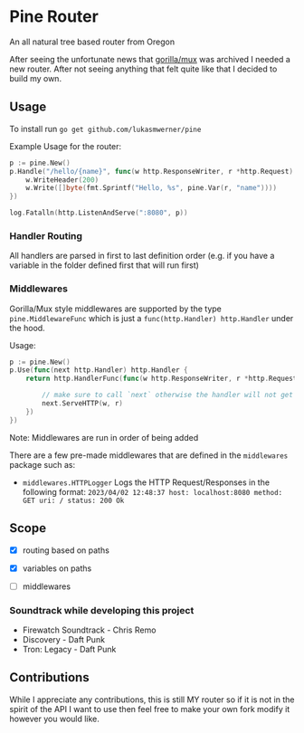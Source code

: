 # Pine Router
An all natural tree based router from Oregon

After seeing the unfortunate news that [gorilla/mux](https://github.com/gorilla/mux) was archived I needed a new router. After not seeing anything that felt quite like that I decided to build my own.

## Usage
To install run `go get github.com/lukasmwerner/pine`

Example Usage for the router:
```go
p := pine.New()
p.Handle("/hello/{name}", func(w http.ResponseWriter, r *http.Request) {
	w.WriteHeader(200)
	w.Write([]byte(fmt.Sprintf("Hello, %s", pine.Var(r, "name"))))
})

log.Fatalln(http.ListenAndServe(":8080", p))
```

### Handler Routing
All handlers are parsed in first to last definition order (e.g. if you have a variable in the folder defined first that will run first)


### Middlewares
Gorilla/Mux style middlewares are supported by the type `pine.MiddlewareFunc` which is just a `func(http.Handler) http.Handler` under the hood.

Usage:
```go
p := pine.New()
p.Use(func(next http.Handler) http.Handler {
	return http.HandlerFunc(func(w http.ResponseWriter, r *http.Request) {

		// make sure to call `next` otherwise the handler will not get called
		next.ServeHTTP(w, r)
	})
})
```
Note: Middlewares are run in order of being added

There are a few pre-made middlewares that are defined in the `middlewares` package such as:
* `middlewares.HTTPLogger` Logs the HTTP Request/Responses in the following format: `2023/04/02 12:48:37 host: localhost:8080 method: GET uri: / status: 200 Ok`


## Scope
* [x] routing based on paths
* [x] variables on paths
* [ ] middlewares


### Soundtrack while developing this project
* Firewatch Soundtrack - Chris Remo
* Discovery - Daft Punk
* Tron: Legacy - Daft Punk


## Contributions
While I appreciate any contributions, this is still MY router so if it is not in the spirit of the API I want to use then feel free to make your own fork modify it however you would like.
